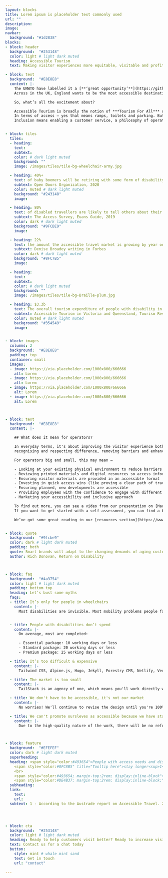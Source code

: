 ```yaml
---
layout: blocks
title: Lorem ipsum is placeholder text commonly used
url: ""
description:
image:
navbar:
  background: "#1d2838"
blocks:
- block: header
  background:  "#253148"
  color: light # light dark muted
  heading: Accessible Tourism
  text: Making visitor experiences more equitable, visitable and profitable.

- block: text
  background:  "#E8E8E8"
  content: |-
    The UNWTO have labelled it a [**‘great opportunity’**](https://github.com/BoostIO/Boostnote "UNWTO Accessible Tourism"), the EU say it’s a [**‘moral obligation’**](https://github.com/BoostIO/Boostnote "EU Accessible Tourism") and Tourism Australia refer to it as a [**‘Pillar of opportunity’**](https://github.com/BoostIO/Boostnote "EU Accessible Tourism").
    Across in the UK, England wants to be the most accessible destination in Europe by 2026.

    So, what’s all the excitement about?

    Accessible Tourism is broadly the notion of ***Tourism For All*** or ***Tourism Without Barriers***. The principle is that tourism services and products should be open to everyone.
    In terms of access – yes that means ramps, toilets and parking. But it also means providing accessible information so people can make informed decisions.
    Inclusion means enabling a customer service, a philosophy of operating that involves everyone.


- block: tiles
  tiles:
  - heading:
    text:
    subtext:
    color: # dark light muted
    background: ""
    image: /images/tiles/tile-bg-wheelchair-army.jpg

  - heading: 40%+
    text: of baby boomers will be retiring with some form of disability
    subtext: Open Doors Organization, 2020
    color: muted # dark light muted
    background: "#243148"
    image:

  - heading: 80%
    text: of disabled travellers are likely to tell others about their experiences
    subtext: The Access Survey, Euans Guide, 2019
    color: dark # dark light muted
    background: "#9FCBE9"
    image:

  - heading: 22%
    text: the amount the accessible travel market is growing by year on year
    subtext: Denise Broadey writing in Forbes
    color: dark # dark light muted
    background: "#8FC7B5"
    image:

  - heading:
    text:
    subtext:
    color: # dark light muted
    background: ""
    image: /images/tiles/tile-bg-Braille-plum.jpg

  - heading: $3.3b
    text: The overall tourism expenditure of people with disability in Australia
    subtext: Accessible Tourism in Victoria and Queensland, Tourism Research Australia, National Visitor Survey, 2018.
    color: muted # dark light muted
    background: "#354549"
    image:


- block: images
  columns: 2
  background:  "#E8E8E8"
  padding: top
  container: small
  images:
  - image: https://via.placeholder.com/1000x800/666666
    alt: Lorem
  - image: https://via.placeholder.com/1000x800/666666
    alt: Lorem
  - image: https://via.placeholder.com/1000x800/666666
    alt: Lorem
  - image: https://via.placeholder.com/1000x800/666666
    alt: Lorem



- block: text
  background:  "#E8E8E8"
  content: |-

    ## What does it mean for operators?

    In everyday terms, it's about improving the visitor experience both online and in-person -
    recognising and respecting difference, removing barriers and enhancing independence and dignity.   

    For operators big and small, this may mean –

    - Looking at your existing physical environment to reduce barriers
    - Reviewing printed materials and digital resources so access information is provided
    - Ensuring visitor materials are provided in an accessible format
    - Investing in quick access wins (like proving a clear path of travel)
    - Ensuring planned, new developments are accessible
    - Providing employees with the confidence to engage with different and disabled visitors
    - Marketing your accessibility and inclusive approach

    To find out more, you can see a video from our presentation on [Marketing Accessibility](/resources) Marketing Access here.
    If you want to get started with a self-assessment, you can find a basic [checklist here](https://www.example.com)

    We’ve got some great reading in our [resources section](https://www.example.com).


- block: quote
  background:  "#9fcbe9"
  color: dark # light dark muted
  padding: both
  quote: Smart brands will adapt to the changing demands of aging customers, the wealthiest demographic in human history.
  author: Rich Donovan, Return on Disability



- block: faq
  background:  "#4a3754"
  color: light # light dark muted
  padding: bottom top
  heading: Let’s bust some myths
  faqs:
  - title: It’s only for people in wheelchairs
    content: |-
      Most disabilities are invisible. Most mobility problems people face don't involve wheelchairs. Barriers to participation or great experiences include


  - title: People with disabilities don’t spend
    content: |-
      On average, most are completed:

      - Essential package: 10 working days or less
      - Standard package: 20 working days or less
      - Premium package: 25 working days or less

  - title: It’s too difficult & expensive
    content: |-
      Tailwind CSS, Alpine.js, Hugo, Jekyll, Forestry CMS, Netlify, Vercel, GitHub.

  - title: The market is too small
    content: |-
      TailStack is an agency of one, which means you'll work directly with me, the founder of TailStack.

  - title: We don't have to be accessible, it's not our market
    content: |-
      No worries! We'll continue to revise the design until you're 100% satisfied.

  - title: We can't promote oursleves as accessible because we have stairs
    content: |-
      Due to the high-quality nature of the work, there will be no refunds issued.



- block: feature
  background:  "#EFEFEF"
  color: dark # light dark muted
  superheading:
  heading: <span style="color:#493654">People with access needs and disabilities</span>
    <span style="color:#8FC8B5" title="Tooltip here">stay longer<sup>1</sup></span><span style="color:#493654">,</span> <span style="color:#1d2838">travel with more people<sup>2</sup></span> <span style="color:#493654">and they’re <span style="color:#9FCBE9">very loyal<sup>3</sup>.</span>
    <br>
    <span style="color:#493654; margin-top:2rem; display:inline-block">In short, they’re</span> <span style="color:#7A6730">fantastic customers.</span><br>
    <span style="color:#DE4B37; margin-top:2rem; display:inline-block;">But they’re not getting what they need to travel well.</span>
  subheading:
  link:
    text:
    url:
  subtext: 1 - According to the Austrade report on Accessible Travel. 2 - People with access need travel with family members, friends and sometimes support workers. Travel parties consist of an average 3.2 people. 3 – Once disabled travellers something they like that suits their needs, they return. They're 50% more loyal according to Kantar Futures.  




- block: cta
  background:  "#253148"
  color: light # light dark muted
  heading: Ready to help customers visit better? Ready to increase visitation with better access?
  text: Contact us for a chat today
  button:
    style: mint # whale mint sand
    text: Get in touch
    url: "contact"

---
```

